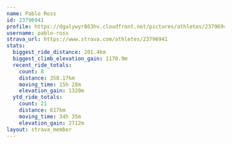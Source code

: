 ```yaml
---
name: Pablo Ross
id: 23796941
profile: https://dgalywyr863hv.cloudfront.net/pictures/athletes/23796941/14615399/1/large.jpg
username: pablo-ross
strava_url: https://www.strava.com/athletes/23796941
stats:
  biggest_ride_distance: 201.4km
  biggest_climb_elevation_gain: 1170.9m
  recent_ride_totals:
    count: 8
    distance: 358.17km
    moving_time: 15h 28m
    elevation_gain: 1320m
  ytd_ride_totals:
    count: 21
    distance: 617km
    moving_time: 34h 35m
    elevation_gain: 2712m
layout: strava_member
--- 
```

